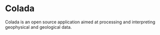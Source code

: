Colada
================================

Colada is an open source application aimed at processing and interpreting geophysical and geological data.
